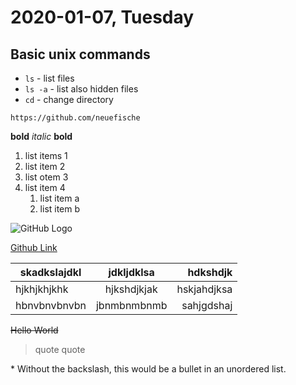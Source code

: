 # 2020-01-07, Tuesday

## Basic unix commands
- `ls` - list files
- `ls -a` - list also hidden files
- `cd` - change directory

```https://github.com/neuefische```

<strong>bold</strong>
*italic*
**bold**


1. list items 1
1. list item 2
1. list otem 3
1. list item 4
    1. list item a
    1. list item b

![GitHub Logo](https://cdn.pixabay.com/photo/2016/09/01/10/23/image-1635747_1280.jpg)

[Github Link](www.github.com)


| skadkslajdkl | jdkljdklsa  | hdkshdjk     |
| ------------ | :--------:  | -----------: |
| hjkhjkhjkhk  | hjkshdjkjak | hskjahdjksa  |
| hbnvbnvbnvbn | jbnmbnmbnmb | sahjgdshaj   |


~~Hello World~~

> quote
> quote

\* Without the backslash, this would be a bullet in an unordered list. 








